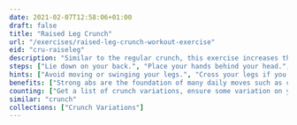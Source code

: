 ```yaml
---
date: 2021-02-07T12:58:06+01:00
draft: false
title: "Raised Leg Crunch"
url: "/exercises/raised-leg-crunch-workout-exercise"
eid: "cru-raiseleg"
description: "Similar to the regular crunch, this exercise increases the intensity of it by removing the leg support."
steps: ["Lie down on your back.", "Place your hands behind your head.", "Bring your legs up 45 degrees.", "Lift your head, shoulders and shoulder blades off the floor, exhaling when going up.", "Slowly lower your upper body back to the floor, inhaling.", "Keep your legs always in the same position.", "This is one repetition."]
hints: ["Avoid moving or swinging your legs.", "Cross your legs if you have difficulties keeping then steady.", "The movement should come from contracting the abs, not swaying your body."]
benefits: ["Strong abs are the foundation of many daily moves such as carrying any object or just raising yourself.", "A strong core is a requisite for many exercises.", "This variant of the crunch increases the impact on affected muscles."]
counting: ["Get a list of crunch variations, ensure some variation on your daily routine with a rigid number of reps, say 20 than 30 and so on."]
similar: "crunch"
collections: ["Crunch Variations"]
---
```

